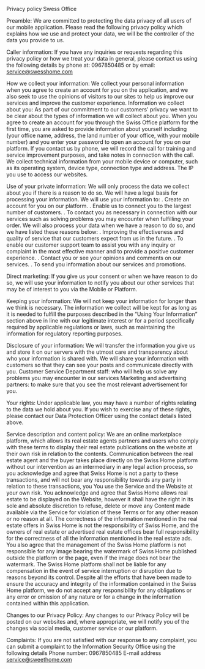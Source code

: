 Privacy policy
Swess Office

Preamble:
We are committed to protecting the data privacy of all users of our mobile application.
 Please read the following privacy policy which explains how we use and protect your data, we will be the controller of the data you provide to us.

Caller information:
 If you have any inquiries or requests regarding this privacy policy or how we treat your data in general, please contact us using the following details by phone at: 0967850485 or by email:
service@swesshome.com

 How we collect your information:
 We collect your personal information when you agree to create an account for you on the application, and we also seek to use the opinions of visitors to our sites to help us improve our services and improve the customer experience.
Information we collect about you:
 As part of our commitment to our customers' privacy we want to be clear about the types of information we will collect about you.
When you agree to create an account for you through the Swiss Office platform for the first time, you are asked to provide information about yourself including (your office name, address, the land number of your office, with your mobile number) and you enter your password to open an account for you on our platform.
If you contact us by phone, we will record the call for training and service improvement purposes, and take notes in connection with the call.
We collect technical information from your mobile device or computer, such as its operating system, device type, connection type and address.
The IP you use to access our websites.

   
Use of your private information:
 We will only process the data we collect about you if there is a reason to do so. We will have a legal basis for processing your information.
 We will use your information to:
. Create an account for you on our platform.
. Enable us to connect you to the largest number of customers.
. To contact you as necessary in connection with our services such as solving problems you may encounter when fulfilling your order.
We will also process your data when we have a reason to do so, and we have listed these reasons below:
. Improving the effectiveness and quality of service that our customers expect from us in the future.
. To enable our customer support team to assist you with any inquiry or complaint in the most effective manner and to provide a positive customer experience.
. Contact you or see your opinions and comments on our services.
. To send you information about our services and promotions.

Direct marketing:
 If you give us your consent or when we have reason to do so, we will use your information to notify you about our other services that may be of interest to you via the Mobile or Platform.

Keeping your information:
We will not keep your information for longer than we think is necessary. The information we collect will be kept for as long as it is needed to fulfill the purposes described in the “Using Your Information” section above in line with our legitimate interest or for a period specifically required by applicable regulations or laws, such as maintaining the information for regulatory reporting purposes.

Disclosure of your information:
We will transfer the information you give us and store it on our servers with the utmost care and transparency about who your information is shared with. We will share your information with customers so that they can see your posts and communicate directly with you.
Customer Service Department staff: who will help us solve any problems you may encounter in our services
 Marketing and advertising partners: to make sure that you see the most relevant advertisement for you.

Your rights:
Under applicable law, you may have a number of rights relating to the data we hold about you.
 If you wish to exercise any of these rights, please contact our Data Protection Officer using the contact details listed above.

Service description and content policy:
 We are an online marketplace platform, which allows its real estate agents partners and users who comply with these terms to display their real estate publications on the website at their own risk in relation to the contents. Communication between the real estate agent and the buyer takes place directly on the Swiss Home platform without our intervention as an intermediary in any legal action process, so you acknowledge and agree that Swiss Home is not a party to these transactions, and will not bear any responsibility towards any party in relation to these transactions, you You use the Service and the Website at your own risk.
You acknowledge and agree that Swiss Home allows real estate to be displayed on the Website, however it shall have the right in its sole and absolute discretion to refuse, delete or move any Content made available via the Service for violation of these Terms or for any other reason or no reason at all.
The correctness of the information mentioned in the real estate offers in Swiss Home is not the responsibility of Swiss Home, and the owners of real estate or advertised real estate offices bear full responsibility for the correctness of all the information mentioned in the real estate ads.
You also agree that the management of the Swiss Home platform is not responsible for any image bearing the watermark of Swiss Home published outside the platform or the page, even if the image does not bear the watermark.
The Swiss Home platform shall not be liable for any compensation in the event of service interruption or disruption due to reasons beyond its control.
Despite all the efforts that have been made to ensure the accuracy and integrity of the information contained in the Swiss Home platform, we do not accept any responsibility for any obligations or any error or omission of any nature or for a change in the information contained within this application.







 Changes to our Privacy Policy:
Any changes to our Privacy Policy will be posted on our websites and, where appropriate, we will notify you of the changes via social media, customer service or our platform.

 Complaints:
If you are not satisfied with our response to any complaint, you can submit a complaint to the Information Security Office using the following details
 Phone number: 0967850485
 E-mail address
service@sweethome.com
